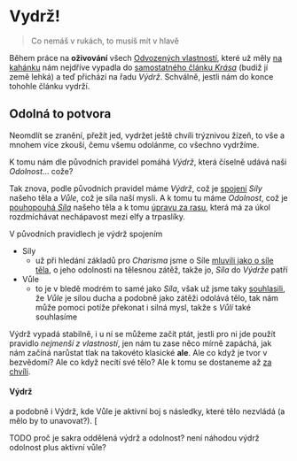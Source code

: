 # Vydrž!

> Co nemáš v rukách, to musíš mít v hlavě

Během práce na **oživování** všech [Odvozených vlastností](https://pph.drdplus.info/?version=1.0&trial=1#odvozene_vlastnosti), které už měly [na kahánku](2018-09-03-velkej_fanousek.md#Dovednosti) nám nejdříve vypadla do [samostatného článku *Krása*](2018-11-09-vzpominky_na_krasu.md) (budiž jí země lehká) a teď přichází na řadu *Výdrž*. Schválně, jestli nám do konce tohohle článku vydrží.

## Odolná to potvora

Neomdlít se zranění, přežít jed, vydržet ještě chvíli trýznivou žízeň, to vše a mnohem více zkouší, čemu všemu odolánme, co všechno vydržíme.

K tomu nám dle původních pravidel pomáhá *Výdrž*, která číselně udává naši *Odolnost*... cože?

Tak znova, podle původních pravidel máme *Výdrž*, což je [spojení](http://pph.drdplus.loc:88/#vypocet_vydrze) *Síly* našeho těla a *Vůle*, což je síla naší mysli. A k tomu tu máme *Odolnost*, což je [pouhopouhá *Síla*](http://pph.drdplus.loc:88/#vypocet_odolnosti) našeho těla a k tomu [úpravu za rasu](http://pph.drdplus.loc:88/#vypocet_opravy_odolnosti_podle_rasy), která má za úkol rozdmíchávat nechápavost mezi elfy a trpaslíky.


V původních pravidlech je výdrž spojením

- Síly
    - už při hledání základů pro *Charisma* jsme o Síle [mluvili jako o síle těla](2018-10-31-cit_pro_charisma.md#Nějaká_drobnost), o jeho odolnosti na tělesnou zátěž, takže jo, *Síla* do *Výdrže* patří
- Vůle
    - to je v bledě modrém to samé jako *Síla*, však už jsme taky [souhlasili](2018-10-31-cit_pro_charisma.md#Nějaká_drobnost), že *Vůle* je silou ducha a podobně jako zátěži odolává tělo, tak nám může pomoci potíže překonat i silná mysl, takže s *Vůlí* také souhlasíme

Výdrž vypadá stabilně, i u ní se můžeme začít ptát, jestli pro ni jde použít pravidlo *nejmenší z vlastností*, jen nám tu zase něco mírně zapáchá, jak nám začíná narůstat tlak na takovéto klasické **ale**. Ale co když je tvor v bezvědomí? Ale co když necítí své tělo? Ale k tomu se dostaneme až [za chvíli](#Ale_to_je_smrad).

#### Výdrž

a podobně i Výdrž, kde Vůle je aktivní boj s následky, které tělo nezvládá (a mělo by to unavovat?).
[

TODO proč je sakra oddělená výdrž a odolnost? není náhodou výdrž odolnost plus aktivní vůle?